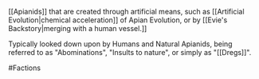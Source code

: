 [[Apianids]] that are created through artificial means, such as [[Artificial Evolution|chemical acceleration]] of Apian Evolution, or by [[Evie's Backstory|merging with a human vessel.]] 

Typically looked down upon by Humans and Natural Apianids, being referred to as "Abominations", "Insults to nature", or simply as "[[Dregs]]".

#Factions